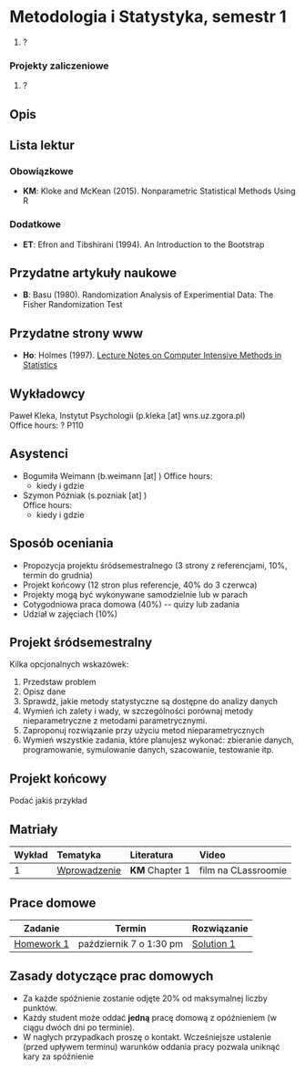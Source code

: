# Metodologia i Statystyka, semestr 1


1. ?

### Projekty zaliczeniowe

1. ?

## Opis

## Lista lektur

### Obowiązkowe

*   **KM**: Kloke and McKean (2015). Nonparametric Statistical Methods Using R

### Dodatkowe

*   **ET**: Efron and Tibshirani (1994). An Introduction to the Bootstrap

## Przydatne artykuły naukowe

*   **B**: Basu (1980). Randomization Analysis of Experimential Data: The Fisher Randomization Test

## Przydatne strony www

*   **Ho**: Holmes (1997). [Lecture Notes on Computer Intensive Methods in Statistics](http://statweb.stanford.edu/~susan/courses/b494/node3.html#SECTION00390000000000000000)

## Wykładowcy

Paweł Kleka, Instytut Psychologii (p.kleka \[at\] wns.uz.zgora.pl)  
Office hours: ? P110

## Asystenci

*   Bogumiła Weimann (b.weimann \[at\] )
    Office hours:
    *   kiedy i gdzie
*   Szymon Późniak (s.pozniak \[at\] )  
    Office hours:
    *   kiedy i gdzie

## Sposób oceniania

* Propozycja projektu śródsemestralnego (3 strony z referencjami, 10%, termin do grudnia)
* Projekt końcowy (12 stron plus referencje, 40% do 3 czerwca)
* Projekty mogą być wykonywane samodzielnie lub w parach
* Cotygodniowa praca domowa (40%) -- quizy lub zadania
* Udział w zajęciach (10%)

## Projekt śródsemestralny

Kilka opcjonalnych wskazówek:

1.  Przedstaw problem
2.  Opisz dane
3.  Sprawdź, jakie metody statystyczne są dostępne do analizy danych
4.  Wymień ich zalety i wady, w szczególności porównaj metody nieparametryczne z metodami parametrycznymi.
5.  Zaproponuj rozwiązanie przy użyciu metod nieparametrycznych
6.  Wymień wszystkie zadania, które planujesz wykonać: zbieranie danych, programowanie, symulowanie danych, szacowanie, testowanie itp.

## Projekt końcowy

Podać jakiś przykład


## Matriały 

| Wykład | Tematyka                                                                                    | Literatura | Video               |
| :------ | :------------------------------------------------------------------------------------------ | :------------------ | :------------------ |
| 1       | [Wprowadzenie](https://pa0.github.io/Metodologia_i_Statystyka_1/Lecture1/Introduction.html) | **KM** Chapter 1    | film na CLassroomie |


## Prace domowe

| Zadanie | Termin | Rozwiązanie |
| --- | --- | --- |
| [Homework 1](https://pa0.github.io/Metodologia_i_Statystyka_1/Homework1/Homework1.html) | październik 7 o 1:30 pm | [Solution 1](https://pa0.github.io/Metodologia_i_Statystyka_1/Homework1/Solution1.html) |

## Zasady dotyczące prac domowych

* Za każde spóźnienie zostanie odjęte 20% od maksymalnej liczby punktów.
* Każdy student może oddać **jedną** pracę domową z opóźnieniem (w ciągu dwóch dni po terminie).
* W nagłych przypadkach proszę o kontakt. Wcześniejsze ustalenie (przed upływem terminu) warunków oddania pracy pozwala uniknąć kary za spóźnienie
